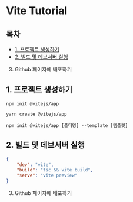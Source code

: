 # Vite Tutorial

## 목차
- [1. 프로젝트 생성하기](#1-프로젝트-생성하기)
- [2. 빌드 및 데브서버 실행](#2)
3. Github 페이지에 배포하기

## 1. 프로젝트 생성하기
```shell
npm init @vitejs/app
```

```shell
yarn create @vitejs/app
```

```shell
npm init @vitejs/app [폴더명] --template [템플릿]
```

## 2. 빌드 및 데브서버 실행
```json
{
    "dev": "vite",
    "build": "tsc && vite build",
    "serve": "vite preview"
}
```
3. Github 페이지에 배포하기


